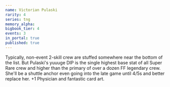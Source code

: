 ```yaml
---
name: Victorian Pulaski
rarity: 4
series: tng
memory_alpha:
bigbook_tier: 4
events: 3
in_portal: true
published: true
---
```


Typically, non-event 2-skill crew are stuffed somewhere near the bottom of the list. But Pulaski's yuuuge DIP is the single highest base stat of all Super Rare crew and higher than the primary of over a dozen FF legendary crew. She'll be a shuttle anchor even going into the late game until 4/5s and better replace her. +1 Physician and fantastic card art.
